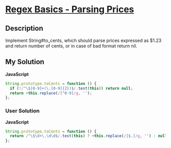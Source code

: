 # [Regex Basics - Parsing Prices](https://www.codewars.com/kata/56833b76371e86f8b6000015)

## Description

Implement String#to_cents, which should parse prices expressed as $1.23 and return number of cents, or in case of bad format return nil.

## My Solution

**JavaScript**

```js
String.prototype.toCents = function () {
  if (!/^\$[0-9]+(\.[0-9]{2})$/.test(this)) return null;
  return +this.replace(/[^0-9]/g, '');
};
```

### User Solution

**JavaScript**

```js
String.prototype.toCents = function () {
  return /^\$\d+\.\d\d$/.test(this) ? +this.replace(/[$.]/g, '') : null;
};
```
